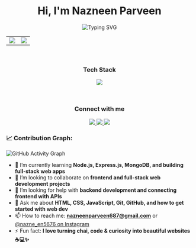 <h1 align="center">Hi, I'm Nazneen Parveen</h1>

<p align="center">
  <img src="https://readme-typing-svg.herokuapp.com?font=Fira+Code&duration=4000&pause=1000&center=true&vCenter=true&width=435&lines=CS+Student+at+LPU;Frontend+Developer;Learning+Backend+Development" alt="Typing SVG" />
</p>

<table align="center">
  <tr>
    <td>
      <img src="https://github-readme-stats.vercel.app/api?username=NAZNEEN-PARVEEN&show_icons=true&theme=transparent" />
    </td>
    <td>
      <img src="https://github-readme-stats.vercel.app/api/top-langs/?username=NAZNEEN-PARVEEN&layout=compact&theme=transparent" />
    </td>
  </tr>
</table>

<br/>

<h3 align="center">Tech Stack</h3>
<p align="center">
  <img src="https://skillicons.dev/icons?i=html,css,js,c,cpp,nodejs,git,github" />
</p>

<br/>

<h3 align="center">Connect with me</h3>
<p align="center">
  <a href="https://instagram.com/nazne_en5676">
    <img src="https://img.shields.io/badge/Instagram-E4405F?style=for-the-badge&logo=instagram&logoColor=white" />
  </a>
  <a href="mailto:nazneenparveen687@gmail.com">
    <img src="https://img.shields.io/badge/Gmail-D14836?style=for-the-badge&logo=gmail&logoColor=white" />
  </a>
  <a href="#">
    <img src="https://img.shields.io/badge/Discord-5865F2?style=for-the-badge&logo=discord&logoColor=white" />
  </a>
</p>



### 📈 Contribution Graph:
![GitHub Activity Graph](https://activity-graph.herokuapp.com/graph?username=NAZNEEN-PARVEEN&theme=dracula)
- 🌱 I’m currently learning **Node.js, Express.js, MongoDB, and building full-stack web apps**
- 👯 I’m looking to collaborate on **frontend and full-stack web development projects**
- 🤔 I’m looking for help with **backend development and connecting frontend with APIs**
- 💬 Ask me about **HTML, CSS, JavaScript, Git, GitHub, and how to get started with web dev**
- 📫 How to reach me: **nazneenparveen687@gmail.com** or [@nazne_en5676 on Instagram](https://www.instagram.com/nazne_en5676)
- ⚡ Fun fact: **I love turning chai, code & curiosity into beautiful websites ☕💻✨**
